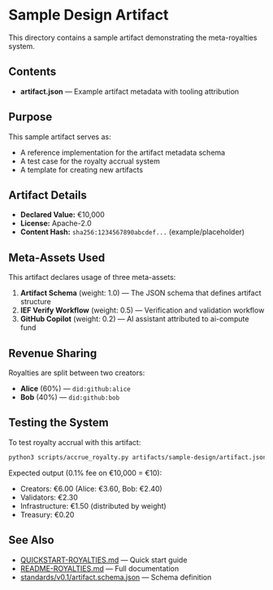# Sample Design Artifact

This directory contains a sample artifact demonstrating the meta-royalties system.

## Contents

- **artifact.json** — Example artifact metadata with tooling attribution

## Purpose

This sample artifact serves as:
- A reference implementation for the artifact metadata schema
- A test case for the royalty accrual system
- A template for creating new artifacts

## Artifact Details

- **Declared Value:** €10,000
- **License:** Apache-2.0
- **Content Hash:** `sha256:1234567890abcdef...` (example/placeholder)

## Meta-Assets Used

This artifact declares usage of three meta-assets:
1. **Artifact Schema** (weight: 1.0) — The JSON schema that defines artifact structure
2. **IEF Verify Workflow** (weight: 0.5) — Verification and validation workflow
3. **GitHub Copilot** (weight: 0.2) — AI assistant attributed to ai-compute fund

## Revenue Sharing

Royalties are split between two creators:
- **Alice** (60%) — `did:github:alice`
- **Bob** (40%) — `did:github:bob`

## Testing the System

To test royalty accrual with this artifact:

```bash
python3 scripts/accrue_royalty.py artifacts/sample-design/artifact.json TEST_EVENT
```

Expected output (0.1% fee on €10,000 = €10):
- Creators: €6.00 (Alice: €3.60, Bob: €2.40)
- Validators: €2.30
- Infrastructure: €1.50 (distributed by weight)
- Treasury: €0.20

## See Also

- [QUICKSTART-ROYALTIES.md](../../QUICKSTART-ROYALTIES.md) — Quick start guide
- [README-ROYALTIES.md](../../README-ROYALTIES.md) — Full documentation
- [standards/v0.1/artifact.schema.json](../../standards/v0.1/artifact.schema.json) — Schema definition
